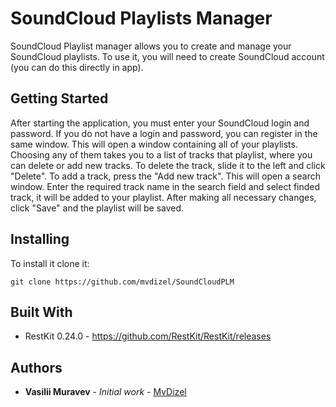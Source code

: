 # SoundCloud Playlists Manager

SoundCloud Playlist manager allows you to create and manage your SoundCloud playlists. To use it, you will need to create SoundCloud account (you can do this directly in app).

## Getting Started

After starting the application, you must enter your SoundCloud login and password. If you do not have a login and password, you can register in the same window.
This will open a window containing all of your playlists. Choosing any of them takes you to a list of tracks that playlist, where you can delete or add new tracks. To delete the track, slide it to the left and click "Delete". To add a track, press the "Add new track". This will open a search window. Enter the required track name in the search field and select finded track, it will be added to your playlist. After making all necessary changes, click "Save" and the playlist will be saved.

## Installing

To install it clone it:

```
git clone https://github.com/mvdizel/SoundCloudPLM
```

## Built With

* RestKit 0.24.0 - https://github.com/RestKit/RestKit/releases

## Authors

* **Vasilii Muravev** - *Initial work* - [MvDizel](https://github.com/mvdizel)
